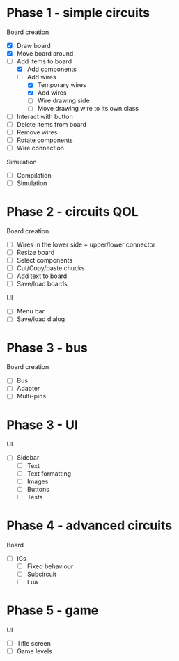 # Phase 1 - simple circuits

Board creation
- [x] Draw board
- [x] Move board around
- [ ] Add items to board
  - [x] Add components
  - [ ] Add wires
    - [x] Temporary wires
    - [x] Add wires
    - [ ] Wire drawing side
    - [ ] Move drawing wire to its own class
- [ ] Interact with button
- [ ] Delete items from board
- [ ] Remove wires
- [ ] Rotate components
- [ ] Wire connection

Simulation
- [ ] Compilation
- [ ] Simulation

# Phase 2 - circuits QOL

Board creation
- [ ] Wires in the lower side + upper/lower connector
- [ ] Resize board
- [ ] Select components
- [ ] Cut/Copy/paste chucks
- [ ] Add text to board
- [ ] Save/load boards

UI
- [ ] Menu bar
- [ ] Save/load dialog

# Phase 3 - bus

Board creation
- [ ] Bus
- [ ] Adapter
- [ ] Multi-pins

# Phase 3 - UI

UI
- [ ] Sidebar
  - [ ] Text
  - [ ] Text formatting
  - [ ] Images
  - [ ] Buttons
  - [ ] Tests

# Phase 4 - advanced circuits

Board
- [ ] ICs
  - [ ] Fixed behaviour
  - [ ] Subcircuit
  - [ ] Lua

# Phase 5 - game

UI
- [ ] Title screen
- [ ] Game levels